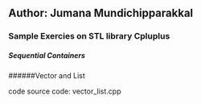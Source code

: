 ## Author: Jumana Mundichipparakkal

### Sample Exercies on STL library Cpluplus

##### Sequential Containers

######Vector and List

code source code: vector_list.cpp



